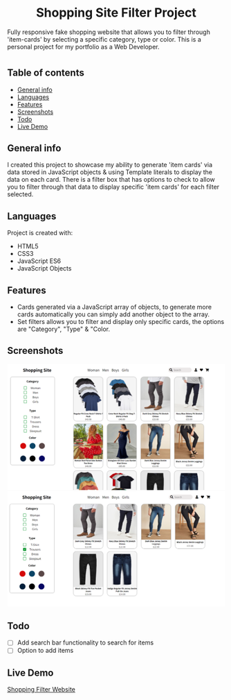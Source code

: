 
<h1 align="center">
Shopping Site Filter Project
</h1>

Fully responsive fake shopping website that allows you to filter through 'item-cards' by selecting a specific category, type or color. This is a personal project for my portfolio as a Web Developer.
#

## Table of contents
* [General info](#general-info)
* [Languages](#languages)
* [Features](#features)
* [Screenshots](#screenshots)
* [Todo](#todo)
* [Live Demo](#live-demo)

## General info

I created this project to showcase my ability to generate 'item cards' via data stored in JavaScript objects & using Template literals to display the data on each card. There is a filter box that has options to check to allow you to filter through that data to display specific 'item cards' for each filter selected.

	
## Languages

Project is created with:
* HTML5
* CSS3
* JavaScript ES6
* JavaScript Objects

## Features

* Cards generated via a JavaScript array of objects, to generate more cards automatically you can simply add another object to the array.
* Set filters allows you to filter and display only specific cards, the options are "Category", "Type" & "Color. 

## Screenshots

<img src="Images/Screenshots/shopping_filter_01.png">
<img src="Images/Screenshots/shopping_filter_02.png">

## Todo

- [ ] Add search bar functionality to search for items
- [ ] Option to add items 

## Live Demo

[Shopping Filter Website](https://shopping-filter-cg.netlify.app/)



	




